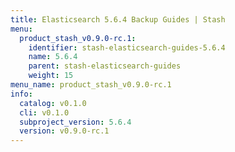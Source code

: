 ```yaml
---
title: Elasticsearch 5.6.4 Backup Guides | Stash
menu:
  product_stash_v0.9.0-rc.1:
    identifier: stash-elasticsearch-guides-5.6.4
    name: 5.6.4
    parent: stash-elasticsearch-guides
    weight: 15
menu_name: product_stash_v0.9.0-rc.1
info:
  catalog: v0.1.0
  cli: v0.1.0
  subproject_version: 5.6.4
  version: v0.9.0-rc.1
---
```


